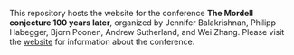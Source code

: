 This repository hosts the website for the conference **The Mordell conjecture 100 years later**, organized by Jennifer Balakrishnan, Philipp Habegger, Bjorn Poonen, Andrew Sutherland, and Wei Zhang.  Please visit the [website](https://mordell.log) for information about the conference.

